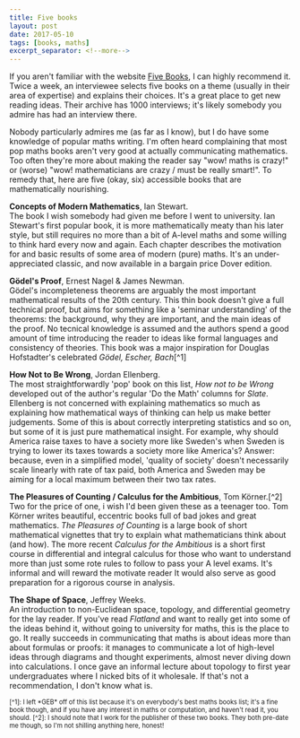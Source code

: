 ```yaml
---
title: Five books
layout: post
date: 2017-05-10
tags: [books, maths]
excerpt_separator: <!--more-->
---
```


If you aren't familiar with the website [Five Books](http://fivebooks.com/), I can highly recommend it. Twice a week, an interviewee selects five books on a theme (usually in their area of expertise) and explains their choices. It's a great place to get new reading ideas. Their archive has 1000 interviews; it's likely somebody you admire has had an interview there.
<!--more-->
Nobody particularly admires me (as far as I know), but I do have some knowledge of popular maths writing. I'm often heard complaining that most pop maths books aren't very good at actually communicating mathematics. Too often they're more about making the reader say "wow! maths is crazy!" or (worse) "wow! mathematicians are crazy / must be really smart!". To remedy that, here are five (okay, six) accessible books that are mathematically nourishing.

**Concepts of Modern Mathematics**, Ian Stewart.  
The book I wish somebody had given me before I went to university. Ian Stewart's first popular book, it is more mathematically meaty than his later style, but still requires no more than a bit of A-level maths and some willing to think hard every now and again. Each chapter describes the motivation for and basic results of some area of modern (pure) maths. It's an under-appreciated classic, and now available in a bargain price Dover edition.

**Gödel's Proof**, Ernest Nagel & James Newman.  
Gödel's incompleteness theorems are arguably the most important mathematical results of the 20th century. This thin book doesn't give a full technical proof, but aims for something like a 'seminar understanding' of the theorems: the background, why they are important, and the main ideas of the proof. No tecnical knowledge is assumed and the authors spend a good amount of time introducing the reader to ideas like formal languages and consistency of theories. This book was a major inspiration for Douglas Hofstadter's celebrated *Gödel, Escher, Bach*[^1]

**How Not to Be Wrong**, Jordan Ellenberg.  
The most straightforwardly 'pop' book on this list, *How not to be Wrong* developed out of the author's regular 'Do the Math' columns for *Slate*. Ellenberg is not concerned with explaining mathematics so much as explaining how mathematical ways of thinking can help us make better judgements. Some of this is about correctly interpreting statistics and so on, but some of it is just pure mathematical insight. For example, why should America raise taxes to have a society more like Sweden's when Sweden is trying to lower its taxes towards a society more like America's? Answer: because, even in a simplified model, 'quality of society' doesn't necessarily scale linearly with rate of tax paid, both America and Sweden may be aiming for a local maximum between their two tax rates.

**The Pleasures of Counting / Calculus for the Ambitious**, Tom Körner.[^2]  
Two for the price of one, i wish I'd been given these as a teenager too. Tom Körner writes beautiful, eccentric books full of bad jokes and great mathematics. *The Pleasures of Counting* is a large book of short mathematical vignettes that try to explain what mathematicians think about (and how). The more recent *Calculus for the Ambitious* is a short first course in differential and integral calculus for those who want to understand more than just some rote rules to follow to pass your A level exams. It's informal and will reward the motivate reader It would also serve as good preparation for a rigorous course in analysis.

**The Shape of Space**, Jeffrey Weeks.  
An introduction to non-Euclidean space, topology, and differential geometry for the lay reader. If you've read *Flatland* and want to really get into some of the ideas behind it, without going to university for maths, this is the place to go. It really succeeds in communicating that maths is about ideas more than about formulas or proofs: it manages to communicate a lot of high-level ideas through diagrams and thought experiments, almost never diving down into calculations. I once gave an informal lecture about topology to first year undergraduates where I nicked bits of it wholesale. If that's not a recommendation, I don't know what is.

<div style="font-size: 80%">
[^1]: I left *GEB* off of this list because it's on everybody's best maths books list; it's a fine book though, and if you have any interest in maths or computation, and haven't read it, you should.
[^2]: I should note that I work for the publisher of these two books. They both pre-date me though, so I'm not shilling anything here, honest!
</div>
